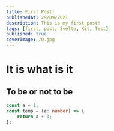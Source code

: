 ```yaml
---
title: First Post!
publishedAt: 29/09/2021
description: This is my first post!
tags: [first, post, Svelte, Kit, Test]
published: true
coverImage: /0.jpg
---
```


# It is what is it

## To be or not to be

```ts
const a = 1;
const temp = (a: number) => {
	return a + 1;
};
```
